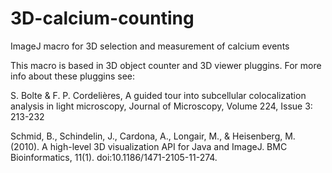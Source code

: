 # 3D-calcium-counting
ImageJ macro for 3D selection and measurement of calcium events


This macro is based in 3D object counter and 3D viewer pluggins. For more info about these pluggins see:

S. Bolte & F. P. Cordelières, A guided tour into subcellular colocalization analysis in light microscopy, Journal of Microscopy, Volume 224, Issue 3: 213-232

Schmid, B., Schindelin, J., Cardona, A., Longair, M., & Heisenberg, M. (2010). A high-level 3D visualization API for Java and ImageJ. BMC Bioinformatics, 11(1). doi:10.1186/1471-2105-11-274.
